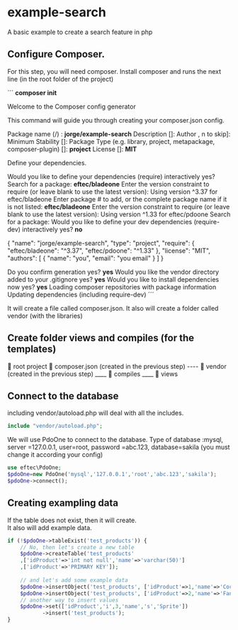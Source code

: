 # example-search
A basic example to create a search feature in php

## Configure Composer.

For this step, you will need composer. Install composer and runs the next line (in the root folder of the project)


´´´
**composer init**


 Welcome to the Composer config generator



This command will guide you through creating your composer.json config.

Package name (<vendor>/<name>) : **jorge/example-search**
Description []:
Author <you name>, n to skip]:
Minimum Stability []:
Package Type (e.g. library, project, metapackage, composer-plugin) []: **project**
License []: **MIT**

Define your dependencies.

Would you like to define your dependencies (require) interactively yes?
Search for a package: **eftec/bladeone**
Enter the version constraint to require (or leave blank to use the latest version):
Using version ^3.37 for eftec/bladeone
Enter package # to add, or the complete package name if it is not listed: **eftec/bladeone**
Enter the version constraint to require (or leave blank to use the latest version):
Using version ^1.33 for eftec/pdoone
Search for a package:
Would you like to define your dev dependencies (require-dev) interactively yes? **no**

{
    "name": "jorge/example-search",
    "type": "project",
    "require": {
        "eftec/bladeone": "^3.37",
        "eftec/pdoone": "^1.33"
    },
    "license": "MIT",
    "authors": [
        {
            "name": "you",
            "email": "you email"
        }
    ]
}

Do you confirm generation yes? **yes**
Would you like the vendor directory added to your .gitignore yes? **yes**
Would you like to install dependencies now yes? **yes**
Loading composer repositories with package information
Updating dependencies (including require-dev)
´´´

It will create a file called composer.json. It also will create a folder called vendor (with the libraries)

## Create folder views and compiles (for the templates)

📁 root project
📁 composer.json (created in the previous step)
---- 📁 vendor (created in the previous step)
____ 📁 compiles
____ 📁 views


## Connect to the database

including vendor/autoload.php will deal with all the includes.

```php
include "vendor/autoload.php";
```

We will use PdoOne to connect to the database.
Type of database :mysql, server =127.0.0.1, user=root, password =abc.123, database=sakila 
(you must change it according your config) 


```php
use eftec\PdoOne;
$pdoOne=new PdoOne('mysql','127.0.0.1','root','abc.123','sakila');
$pdoOne->connect();
```

## Creating exampling data

If the table does not exist, then it will create.  
It also will add example data.  

```php
if (!$pdoOne->tableExist('test_products')) {
    // No, then let's create a new table
    $pdoOne->createTable('test_products'
    ,['idProduct'=>'int not null','name'=>'varchar(50)']
    ,['idProduct'=>'PRIMARY KEY']);
    
    // and let's add some example data
    $pdoOne->insertObject('test_products', ['idProduct'=>1,'name'=>'Cocacola']);
    $pdoOne->insertObject('test_products', ['idProduct'=>2,'name'=>'Fanta']);
    // another way to insert values
    $pdoOne->set(['idProduct','i',3,'name','s','Sprite'])
           ->insert('test_products');
}

```